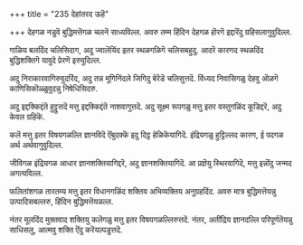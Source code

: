 +++
title = "235 देहांतरद ऊहॆ"

+++
देहगळ नडुवॆ बुद्धिमत्तॆगळ चलनॆ साध्यविल्ल. अवरु तम्म हिंदिन देहगळ हॊरगॆ इद्दारॆंदु ग्रहिसलागुवुदिल्ल.

गाळिय बलदिंद चलिसिदाग, अदु ज्वालॆयिंद इतर स्थळगळिगॆ चलिसबहुदु. आदरॆ कारणद स्थळदिंद बुद्धिशक्तिगॆ यावुदे प्रेरणॆ इरुवुदिल्ल.

अदु निराकारवागिरुवुदरिंद, अदु तन्न मूगिनिंदले जिगिदु बेरॆडॆ चलिसुत्तदॆ. विंध्यद निवासिगळु देहवु ऒळगॆ काणिसिकॊळ्ळुवुदन्नु निषेधिसिदरु.

अदु इद्दक्किद्दंतॆ हुट्टुत्तदॆ मत्तु इद्दक्किद्दंतॆ नाशवागुत्तदॆ. अदु सूक्ष्म रूपगळु मत्तु इतर वस्तुगळिंद कूडिद्दरॆ, अदु केवल ग्रहिकॆ.

कलॆ मत्तु इतर विषयगळल्लि ज्ञानविदॆ ऎंबुदक्कॆ इदु दिट्ट हेळिकॆयागिदॆ. इंद्रियगळु हुट्टिल्लद कारण, ई पदगळ अर्थ अर्थवागुवुदिल्ल.

जीविगळ इंद्रियगळ आधार ज्ञानशक्तियागिद्दरॆ, अदु ज्ञानशक्तियागिदॆ. आ प्रज्ञॆयु स्थिरवागिदॆ, मत्तु इन्नॊंदु जन्मद अगत्यविल्ल.

फलितांशगळ तारतम्य मत्तु इतर विधानगळिंद शक्तिय अभिव्यक्तिय अनुग्रहदिंद. अवरु मात्र बुद्धिमत्तॆयन्नु उत्पादिसबल्लरु, हिंदिन बुद्धिमत्तॆयन्नल्ल.

नंतर मूलदिंद मुक्तवाद शक्तियु कलॆगळु मत्तु इतर विषयगळल्लिरुत्तदॆ. नंतर, अतींद्रिय ज्ञानदल्लि परिपूर्णतॆयन्नु साधिसलु, आत्मवु शक्ति ऎंदु करॆयल्पडुत्तदॆ.

